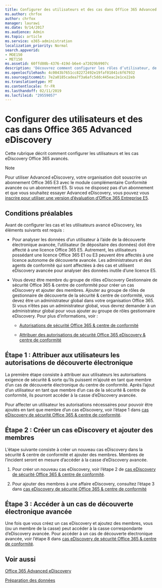 ```yaml
---
title: Configurer des utilisateurs et des cas dans Office 365 Advanced eDiscovery
ms.author: chrfox
author: chrfox
manager: laurawi
ms.date: 9/14/2017
ms.audience: Admin
ms.topic: article
ms.service: o365-administration
localization_priority: Normal
search.appverid:
- MOE150
- MET150
ms.assetid: 60ffd80b-4376-419d-b6e4-a72029b9907c
description: 'Découvrez comment configurer les rôles d’utilisateur, de créer des cas et affecter des utilisateurs au cas dans Office 365 avancée de découverte électronique.  '
ms.openlocfilehash: 4c0043b7651cc82272492e19faf01041c6f67932
ms.sourcegitcommit: 7e2a0185cadea7f3a6afc5ddc445eac2e1ce22eb
ms.translationtype: MT
ms.contentlocale: fr-FR
ms.lasthandoff: 02/11/2019
ms.locfileid: "29559057"
---
```

# <a name="set-up-users-and-cases-in-office-365-advanced-ediscovery"></a>Configurer des utilisateurs et des cas dans Office 365 Advanced eDiscovery

Cette rubrique décrit comment configurer les utilisateurs et les cas eDiscovery Office 365 avancés.
  
> [!NOTE]
> Pour utiliser Advanced eDiscovery, votre organisation doit souscrire un abonnement Office 365 E3 avec le module complémentaire Conformité avancée ou un abonnement E5. Si vous ne disposez pas d’un abonnement et que vous souhaitez essayer Advanced eDiscovery, vous pouvez vous [inscrire pour utiliser une version d’évaluation d’Office 365 Entreprise E5](https://go.microsoft.com/fwlink/p/?LinkID=698279). 
  
## <a name="prerequisites"></a>Conditions préalables

Avant de configurer les cas et les utilisateurs avancé eDiscovery, les éléments suivants est requis :
  
- Pour analyser les données d’un utilisateur à l’aide de la découverte électronique avancée, l’utilisateur (le dépositaire des données) doit être affecté à une licence Office 365 E5. Autrement, les utilisateurs possédant une licence Office 365 E1 ou E3 peuvent être affectés à une licence autonome de découverte avancée. Les administrateurs et des agents de conformité qui sont affectées à des cas et utilisent eDiscovery avancée pour analyser des données inutile d’une licence E5. 
    
- Vous devez être membre du groupe de rôles eDiscovery Gestionnaire de sécurité Office 365 &amp; centre de conformité pour créer un cas eDiscovery et ajouter des membres. Ajouter au groupe de rôles de gestionnaire de découverte de la sécurité &amp; centre de conformité, vous devez être un administrateur global dans votre organisation Office 365. Si vous n’êtes pas un administrateur global, vous devrez demander à un administrateur global pour vous ajouter au groupe de rôles gestionnaire eDiscovery. Pour plus d’informations, voir :
    
  - [Autorisations de sécurité Office 365 &amp; centre de conformité](permissions-in-the-security-and-compliance-center.md)
    
  - [Attribuer des autorisations de sécurité Office 365 eDiscovery &amp; centre de conformité](assign-ediscovery-permissions.md)
    
## <a name="step-1-assign-users-ediscovery-permissions"></a>Étape 1 : Attribuer aux utilisateurs les autorisations de découverte électronique

La première étape consiste à attribuer aux utilisateurs les autorisations exigence de sécurité &amp; sorte qu’ils puissent m’ajouté en tant que membre d’un cas de découverte électronique du centre de conformité. Après l’ajout d’un utilisateur en tant que membre d’un cas de la sécurité &amp; centre de conformité, ils pourront accéder à la casse d’eDiscovery avancée.
  
Pour affecter un utilisateur les autorisations nécessaires pour pouvoir être ajoutés en tant que membre d’un cas eDiscovery, voir l’étape 1 dans [cas eDiscovery de sécurité Office 365 &amp; centre de conformité](ediscovery-cases.md#step-1-assign-ediscovery-permissions-to-potential-case-members).
  
## <a name="step-2-create-an-ediscovery-case-and-add-members"></a>Étape 2 : Créer un cas eDiscovery et ajouter des membres

L’étape suivante consiste à créer un nouveau cas eDiscovery dans la sécurité &amp; centre de conformité et ajouter des membres. Membres de l’incident seront en mesure d’accéder à la casse d’eDiscovery avancée.
  
1. Pour créer un nouveau cas eDiscovery, voir l’étape 2 de [cas eDiscovery de sécurité Office 365 &amp; centre de conformité](ediscovery-cases.md#step-2-create-a-new-case).
    
2. Pour ajouter des membres à une affaire eDiscovery, consultez l’étape 3 dans [cas eDiscovery de sécurité Office 365 &amp; centre de conformité](ediscovery-cases.md#step-3-add-members-to-a-case)
    
## <a name="step-3-go-a-case-in-advanced-ediscovery"></a>Étape 3 : Accéder à un cas de découverte électronique avancée

Une fois que vous créez un cas eDiscovery et ajoutez des membres, vous (ou un membre de la casse) peut accéder à la casse correspondante d’eDiscovery avancée. Pour accéder à un cas de découverte électronique avancée, voir l’étape 8 dans [cas eDiscovery de sécurité Office 365 &amp; centre de conformité](ediscovery-cases.md#step-8-go-to-the-case-in-advanced-ediscovery).
  
## <a name="see-also"></a>Voir aussi

[Office 365 Advanced eDiscovery](office-365-advanced-ediscovery.md)
  
[Préparation des données](prepare-data-for-advanced-ediscovery.md)
 